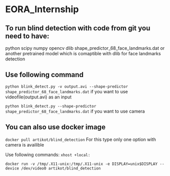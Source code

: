 # EORA_Internship

## To run blind detection with code from git you need to have:
python
scipy
numpy
opencv
dlib
shape_predictor_68_face_landmarks.dat or another pretrained model which is comaptible with dlib for face landmarks detection 
## Use following command 
```python blink_detect.py -v output.avi --shape-predictor shape_predictor_68_face_landmarks.dat``` if you want to use videofile(output.avi) as an input

```python blink_detect.py --shape-predictor shape_predictor_68_face_landmarks.dat``` if you want to use camera
## You can also use docker image 
```docker pull artikot/blind_detection```
For this type only one option with camera is availible

Use following commands:
```xhost +local:```

```docker run -v /tmp/.X11-unix:/tmp/.X11-unix -e DISPLAY=unix$DISPLAY --device /dev/video0 artikot/blind_detection```
